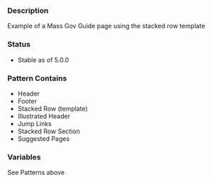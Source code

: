 ### Description
Example of a Mass Gov Guide page using the stacked row template

### Status
* Stable as of 5.0.0

### Pattern Contains
* Header
* Footer
* Stacked Row (template)
* Illustrated Header
* Jump Links
* Stacked Row Section
* Suggested Pages

### Variables
See Patterns above
